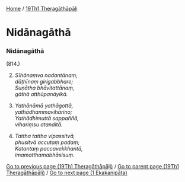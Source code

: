 
[Home](/) / [19Th1 Theragāthāpāḷi](../19Th1.md)

# Nidānagāthā

### Nidānagāthā

(814.)

2. _Sīhānaṃva nadantānaṃ,_  
_dāṭhīnaṃ girigabbhare;_  
_Suṇātha bhāvitattānaṃ,_  
_gāthā atthūpanāyikā._  


3. _Yathānāmā yathāgottā,_  
_yathādhammavihārino;_  
_Yathādhimuttā sappaññā,_  
_vihariṃsu atanditā._  


4. _Tattha tattha vipassitvā,_  
_phusitvā accutaṃ padaṃ;_  
_Katantaṃ paccavekkhantā,_  
_imamatthamabhāsisuṃ._  


[Go to previous page (19Th1 Theragāthāpāḷi)](0.md) / [Go to parent page (19Th1 Theragāthāpāḷi)](0.md) / [Go to next page (1 Ekakanipāta)](1.md)


